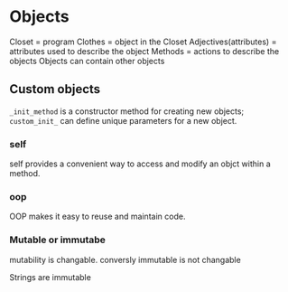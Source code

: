 # Objects

Closet = program
Clothes = object in the Closet
Adjectives(attributes) = attributes used to describe the object
Methods = actions to describe the objects
Objects can contain other objects

## Custom objects

`_init_method` is a constructor method for creating new objects; `custom_init_` can define unique parameters for a new object.

### self

self provides a convenient way to access and modify an objct within a method.

### oop

OOP makes it easy to reuse and maintain code.

### Mutable or immutabe

mutability is changable. conversly immutable is not changable

Strings are immutable